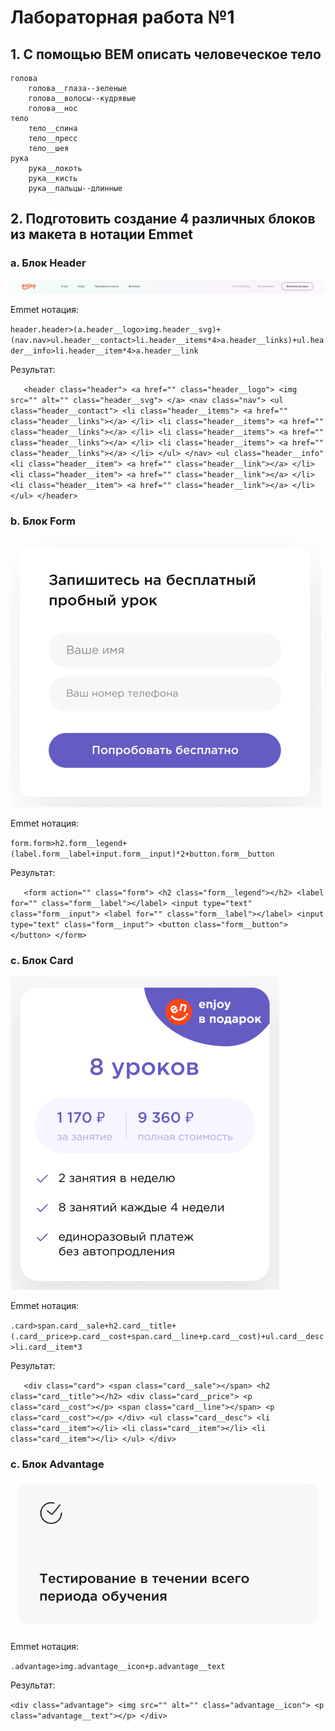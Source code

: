 # Лабораторная работа №1

## 1. С помощью BEM описать человеческое тело

    голова
        голова__глаза--зеленые
        голова__волосы--кудрявые
        голова__нос
    тело
        тело__спина
        тело__пресс
        тело__шея
    рука
        рука__локоть
        рука__кисть
        рука__пальцы--длинные


## 2. Подготовить создание 4 различных блоков из макета в нотации Emmet

### a. Блок Header

![Блок Header](/img/header.png)

Emmet нотация:

`header.header>(a.header__logo>img.header__svg)+(nav.nav>ul.header__contact>li.header__items*4>a.header__links)+ul.header__info>li.header__item*4>a.header__link`

Результат:

`   <header class="header">
            <a href="" class="header__logo">
                <img src="" alt="" class="header__svg">
            </a>
        <nav class="nav">
            <ul class="header__contact">
                <li class="header__items">
                    <a href="" class="header__links"></a>
                </li>
                <li class="header__items">
                    <a href="" class="header__links"></a>
                </li>
                <li class="header__items">
                    <a href="" class="header__links"></a>
                </li>
                <li class="header__items">
                    <a href="" class="header__links"></a>
                </li>
            </ul>
        </nav>
        <ul class="header__info"
            <li class="header__item">
                <a href="" class="header__link"></a>
            </li>
            <li class="header__item">
                <a href="" class="header__link"></a>
            </li>
            <li class="header__item">
                <a href="" class="header__link"></a>
            </li>
        </ul>
    </header>`


### b. Блок Form

![Блок Header](/img/form.png)

Emmet нотация:

`form.form>h2.form__legend+(label.form__label+input.form__input)*2+button.form__button`

Результат:

`   <form action="" class="form">
        <h2 class="form__legend"></h2>
        <label for="" class="form__label"></label>
        <input type="text" class="form__input">
        <label for="" class="form__label"></label>
        <input type="text" class="form__input">
        <button class="form__button"></button>
    </form>`


### c. Блок Card

![Блок Header](/img/card.png)

Emmet нотация:

`.card>span.card__sale+h2.card__title+(.card__price>p.card__cost+span.card__line+p.card__cost)+ul.card__desc>li.card__item*3`

Результат:

`   <div class="card">
        <span class="card__sale"></span>
        <h2 class="card__title"></h2>
        <div class="card__price">
            <p class="card__cost"></p>
            <span class="card__line"></span>
            <p class="card__cost"></p>
        </div>
        <ul class="card__desc">
            <li class="card__item"></li>
            <li class="card__item"></li>
            <li class="card__item"></li>
        </ul>
    </div>`



### c. Блок Advantage

![Блок Header](/img/advantage.png)

Emmet нотация:

`.advantage>img.advantage__icon+p.advantage__text`

Результат:

   `<div class="advantage">
        <img src="" alt="" class="advantage__icon">
        <p class="advantage__text"></p>
    </div>`











